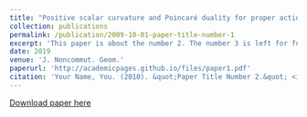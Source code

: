 ```yaml
---
title: "Positive scalar curvature and Poincaré duality for proper actions"
collection: publications
permalink: /publication/2009-10-01-paper-title-number-1
excerpt: 'This paper is about the number 2. The number 3 is left for future work.'
date: 2019
venue: 'J. Noncommut. Geom.'
paperurl: 'http://academicpages.github.io/files/paper1.pdf'
citation: 'Your Name, You. (2010). &quot;Paper Title Number 2.&quot; <i>Journal 1</i>. 1(2).'
---
```


[Download paper here]([http://academicpages.github.io/files/paper1.pdf](https://www.ems-ph.org/journals/show_abstract.php?issn=1661-6952&vol=13&iss=4&rank=5))
